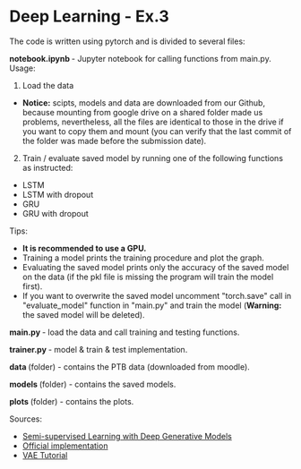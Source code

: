 <h1>Deep Learning - Ex.3</h1>

The code is written using pytorch and is divided to several files:

<b>notebook.ipynb </b> - Jupyter notebook for calling functions from main.py. Usage:

1. Load the data
- <b>Notice:</b> scipts, models and data are downloaded from our Github, because mounting from google drive on a shared folder made us problems, nevertheless, all the files are identical to those in the drive if you want to copy them and mount (you can verify that the last commit of the folder was made before the submission date).
2. Train / evaluate saved model by running one of the following functions as instructed:

- LSTM
- LSTM with dropout
- GRU
- GRU with dropout

Tips:
- <b>It is recommended to use a GPU. </b>
- Training a model prints the training procedure and plot the graph. <br />
- Evaluating the saved model prints only the accuracy of the saved model on the data (if the pkl file is missing the program will train the model first).
- If you want to overwrite the saved model uncomment "torch.save" call in "evaluate_model" function in "main.py" and train the model (<b>Warning:</b> the saved model will be deleted).

<b>main.py </b> - load the data and call training and testing functions.

<b>trainer.py </b>- model & train & test implementation.

<b>data </b> (folder) - contains the PTB data (downloaded from moodle).

<b>models </b> (folder) - contains the saved models.

<b>plots </b> (folder) - contains the plots.
<br />

Sources:
- [Semi-supervised Learning with Deep Generative Models](https://arxiv.org/abs/1406.5298)
- [Official implementation](https://github.com/dpkingma/nips14-ssl/blob/master/gpulearn_z_x.py)
- [VAE Tutorial](https://sannaperzon.medium.com/paper-summary-variational-autoencoders-with-pytorch-implementation-1b4b23b1763a)
